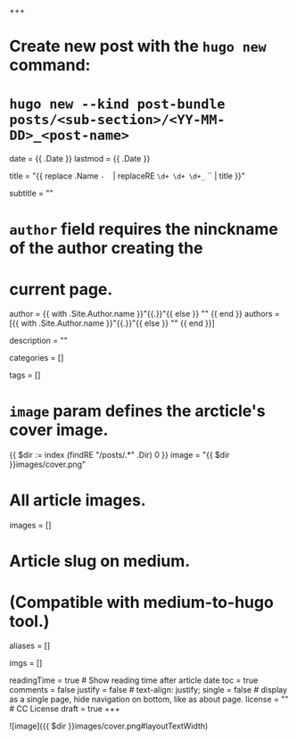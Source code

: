 +++
# Create new post with the `hugo new` command: 
# `hugo new --kind post-bundle posts/<sub-section>/<YY-MM-DD>_<post-name>`

date = {{ .Date }}
lastmod = {{ .Date }}

title = "{{ replace .Name `-` ` ` | replaceRE `\d+ \d+ \d+_` `` | title }}"

subtitle = ""

# `author` field requires the ninckname of the author creating the
# current page.
author = {{ with .Site.Author.name }}"{{.}}"{{ else }} "" {{ end }}
authors = [{{ with .Site.Author.name }}"{{.}}"{{ else }} "" {{ end }}]

description = ""

categories = []

tags = []

# `image` param defines the arcticle's cover image.
{{ $dir := index (findRE "/posts/.*" .Dir) 0 }}
image = "{{ $dir }}images/cover.png" 

# All article images.
images = []

# Article slug on medium.
# (Compatible with medium-to-hugo tool.)
aliases = []

imgs = []

readingTime = true  # Show reading time after article date
toc = true
comments = false
justify = false  # text-align: justify;
single = false  # display as a single page, hide navigation on bottom, like as about page.
license = ""  # CC License
draft = true
+++



![image]({{ $dir }}images/cover.png#layoutTextWidth)

